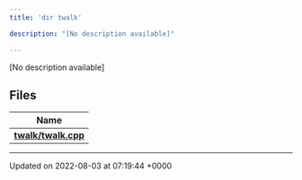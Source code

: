 ```yaml
---
title: 'dir twalk'

description: "[No description available]"

---
```







[No description available]

## Files

| Name           |
| -------------- |
| **[twalk/twalk.cpp](/documentation/code/gambit_2.2/files/twalk_8cpp/#file-twalk.cpp)**  |






-------------------------------

Updated on 2022-08-03 at 07:19:44 +0000
